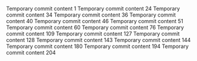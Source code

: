 Temporary commit content 1
Temporary commit content 24
Temporary commit content 34
Temporary commit content 36
Temporary commit content 40
Temporary commit content 46
Temporary commit content 51
Temporary commit content 60
Temporary commit content 76
Temporary commit content 109
Temporary commit content 127
Temporary commit content 128
Temporary commit content 143
Temporary commit content 144
Temporary commit content 180
Temporary commit content 194
Temporary commit content 204
